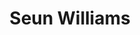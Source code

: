 ---
title: Seun Williams
featured_image: /uploads/pages/leadership.jpg
image_description: Black and white collage of business executives
name: Seun Williams
designation: Chief Marketing Officer
profile: executive
position: 4
image: /uploads/people/leadership/seun.png
summary: |-
    Lorem ipsum is placeholder text commonly used in the graphic,  print, and publishing industries for previewing layouts and visual mockups
detail: |-
    Seun Williams became Softcom Chief Marketing Officer in 2018 after 4 years at BRANDWORX serving as Senior Brands and Projects Lead (Nigeria) and Country Marketing Manager. Before that Seun ran digital strategy for South African advertising agency Base2 Agency, and worked as Brand Manager, e-Business at Zenith Bank Plc. Seun partners with CEOs, founders and executives in managing brands and marketing strategies. The Lagos-born Seun is also a graduate of the Solvay Brussels School.
---
